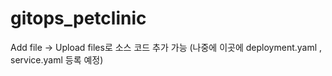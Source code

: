 # gitops_petclinic

Add file → Upload files로 소스 코드 추가 가능 (나중에 이곳에 deployment.yaml , service.yaml 등록 예정)
